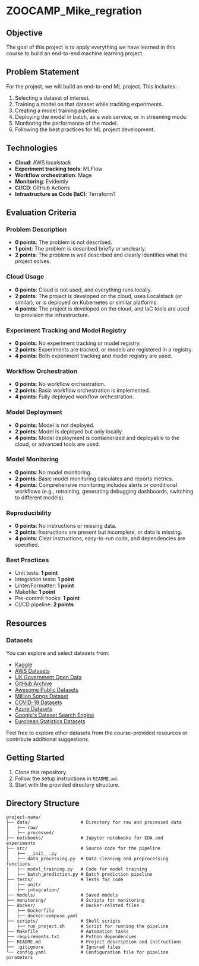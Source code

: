 # ZOOCAMP_Mike_regration


## Objective

The goal of this project is to apply everything we have learned in this course to build an end-to-end machine learning project.

## Problem Statement

For the project, we will build an end-to-end ML project. This includes:

1. Selecting a dataset of interest. 
2. Training a model on that dataset while tracking experiments.
3. Creating a model training pipeline.
4. Deploying the model in batch, as a web service, or in streaming mode.
5. Monitoring the performance of the model.
6. Following the best practices for ML project development.

## Technologies

- **Cloud**: AWS localstack
- **Experiment tracking tools**: MLFlow
- **Workflow orchestration**: Mage
- **Monitoring**: Evidently
- **CI/CD**: GitHub Actions
- **Infrastructure as Code (IaC)**: Terraform?


## Evaluation Criteria

### Problem Description
- **0 points**: The problem is not described.
- **1 point**: The problem is described briefly or unclearly.
- **2 points**: The problem is well described and clearly identifies what the project solves.

### Cloud Usage
- **0 points**: Cloud is not used, and everything runs locally.
- **2 points**: The project is developed on the cloud, uses Localstack (or similar), or is deployed on Kubernetes or similar platforms.
- **4 points**: The project is developed on the cloud, and IaC tools are used to provision the infrastructure.

### Experiment Tracking and Model Registry
- **0 points**: No experiment tracking or model registry.
- **2 points**: Experiments are tracked, or models are registered in a registry.
- **4 points**: Both experiment tracking and model registry are used.

### Workflow Orchestration
- **0 points**: No workflow orchestration.
- **2 points**: Basic workflow orchestration is implemented.
- **4 points**: Fully deployed workflow orchestration.

### Model Deployment
- **0 points**: Model is not deployed.
- **2 points**: Model is deployed but only locally.
- **4 points**: Model deployment is containerized and deployable to the cloud, or advanced tools are used.

### Model Monitoring
- **0 points**: No model monitoring.
- **2 points**: Basic model monitoring calculates and reports metrics.
- **4 points**: Comprehensive monitoring includes alerts or conditional workflows (e.g., retraining, generating debugging dashboards, switching to different models).

### Reproducibility
- **0 points**: No instructions or missing data.
- **2 points**: Instructions are present but incomplete, or data is missing.
- **4 points**: Clear instructions, easy-to-run code, and dependencies are specified.

### Best Practices
- Unit tests: **1 point**
- Integration tests: **1 point**
- Linter/Formatter: **1 point**
- Makefile: **1 point**
- Pre-commit hooks: **1 point**
- CI/CD pipeline: **2 points**

## Resources

### Datasets

You can explore and select datasets from:
- [Kaggle](https://www.kaggle.com/)
- [AWS Datasets](https://registry.opendata.aws/)
- [UK Government Open Data](https://data.gov.uk/)
- [GitHub Archive](https://www.githubarchive.org/)
- [Awesome Public Datasets](https://github.com/awesomedata/awesome-public-datasets)
- [Million Songs Dataset](http://millionsongdataset.com/)
- [COVID-19 Datasets](https://github.com/CSSEGISandData/COVID-19)
- [Azure Datasets](https://azure.microsoft.com/en-us/services/open-datasets/)
- [Google's Dataset Search Engine](https://datasetsearch.research.google.com/)
- [European Statistics Datasets](https://ec.europa.eu/eurostat/data/database)

Feel free to explore other datasets from the course-provided resources or contribute additional suggestions.


## Getting Started

1. Clone this repository.
2. Follow the setup instructions in `README.md`.
3. Start with the provided directory structure.

## Directory Structure

```
project-name/
├── data/                   # Directory for raw and processed data
│   ├── raw/
│   ├── processed/
├── notebooks/              # Jupyter notebooks for EDA and experiments
├── src/                    # Source code for the pipeline
│   ├── __init__.py
│   ├── data_processing.py  # Data cleaning and preprocessing functions
│   ├── model_training.py   # Code for model training
│   ├── batch_prediction.py # Batch prediction pipeline
├── tests/                  # Tests for code
│   ├── unit/
│   ├── integration/
├── models/                 # Saved models
├── monitoring/             # Scripts for monitoring
├── docker/                 # Docker-related files
│   ├── Dockerfile
│   ├── docker-compose.yaml
├── scripts/                # Shell scripts
│   ├── run_project.sh      # Script for running the pipeline
├── Makefile                # Automation tasks
├── requirements.txt        # Python dependencies
├── README.md               # Project description and instructions
├── .gitignore              # Ignored files
└── config.yaml             # Configuration file for pipeline parameters
```

